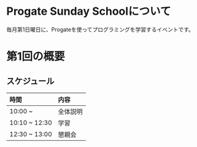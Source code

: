 # Progate Sunday Schoolについて
毎月第1日曜日に、Progateを使ってプログラミングを学習するイベントです。

# 第1回の概要

## スケジュール
| 時間 |  内容 |
|:------------ |:-------------- |
| 10:00 ~ | 全体説明 |
| 10:10 ~ 12:30 | 学習 |
| 12:30 ~ 13:00 | 懇親会 |
